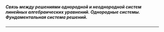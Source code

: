 ##### Связь между решениями однородной и неоднородной систем линейных алгебраических уравнений. Однородные системы. Фундаментальная система решений.
---
